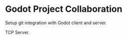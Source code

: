 # Godot Project Collaboration



Setup git integration with Godot client and server.




TCP Server.
